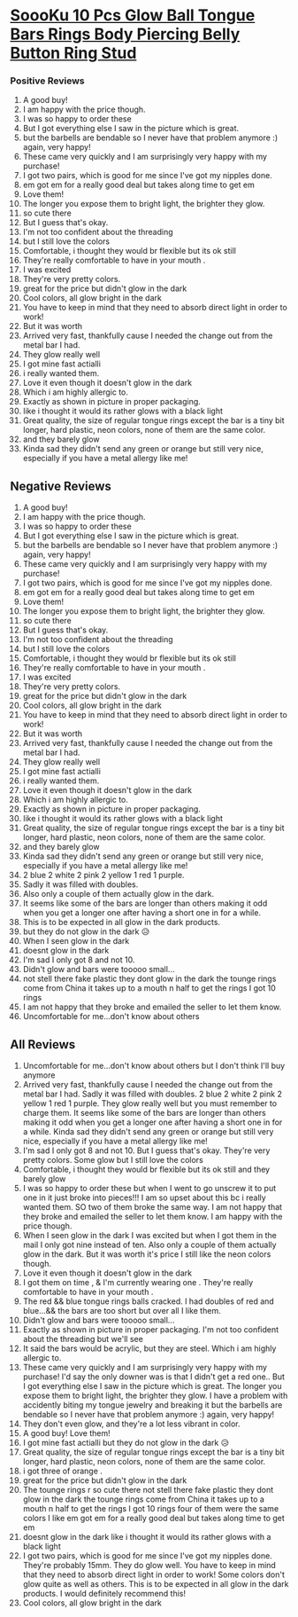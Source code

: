 # [SoooKu 10 Pcs Glow Ball Tongue Bars Rings Body Piercing Belly Button Ring Stud](https://products.checkmycream.com/products/SoooKu-10-Pcs-Glow-Ball-Tongue-Bars-Rings-Body-Piercing-Belly-Button-Ring-Stud.html)

### Positive Reviews

<ol>
      <li>A good buy!</li>
      <li>I am happy with the price though.</li>
      <li>I was so happy to order these</li>
      <li>But I got everything else I saw in the picture which is great.</li>
      <li>but the barbells are bendable so I never have that problem anymore :) again, very happy!</li>
      <li>These came very quickly and I am surprisingly very happy with my purchase!</li>
      <li>I got two pairs, which is good for me since I&#x27;ve got my nipples done.</li>
      <li>em got em for a really good deal but takes along time to get em</li>
      <li>Love them!</li>
      <li>The longer you expose them to bright light, the brighter they glow.</li>
      <li>so cute there</li>
      <li>But I guess that&#x27;s okay.</li>
      <li>I&#x27;m not too confident about the threading</li>
      <li>but I still love the colors</li>
      <li>Comfortable, i thought they would br flexible but its ok still</li>
      <li>They&#x27;re really comfortable to have in your mouth .</li>
      <li>I was excited</li>
      <li>They&#x27;re very pretty colors.</li>
      <li>great for the price but didn&#x27;t glow in the dark</li>
      <li>Cool colors, all glow bright in the dark</li>
      <li>You have to keep in mind that they need to absorb direct light in order to work!  </li>
      <li>But it was worth</li>
      <li>Arrived very fast, thankfully cause I needed the change out from the metal bar I had.</li>
      <li>They glow really well</li>
      <li>I got mine fast actialli</li>
      <li>i really wanted them.</li>
      <li>Love it even though it doesn&#x27;t glow in the dark</li>
      <li>Which i am highly allergic to.</li>
      <li>Exactly as shown in picture in proper packaging.</li>
      <li>like i thought it would its rather glows with a black light</li>
      <li>Great quality, the size of regular tongue rings except the bar is a tiny bit longer, hard plastic, neon colors, none of them are the same color.</li>
      <li>and they barely glow</li>
      <li>Kinda sad they didn&#x27;t send any green or orange but still very nice, especially if you have a metal allergy like me!</li>
</ol>


<h2>Negative Reviews</h2>
<ol>
<li> A good buy!</li>
<li> I am happy with the price though.</li>
<li> I was so happy to order these</li>
<li> But I got everything else I saw in the picture which is great.</li>
<li> but the barbells are bendable so I never have that problem anymore :) again, very happy!</li>
<li> These came very quickly and I am surprisingly very happy with my purchase!</li>
<li> I got two pairs, which is good for me since I&#x27;ve got my nipples done.</li>
<li> em got em for a really good deal but takes along time to get em</li>
<li> Love them!</li>
<li> The longer you expose them to bright light, the brighter they glow.</li>
<li> so cute there</li>
<li> But I guess that&#x27;s okay.</li>
<li> I&#x27;m not too confident about the threading</li>
<li> but I still love the colors</li>
<li> Comfortable, i thought they would br flexible but its ok still</li>
<li> They&#x27;re really comfortable to have in your mouth .</li>
<li> I was excited</li>
<li> They&#x27;re very pretty colors.</li>
<li> great for the price but didn&#x27;t glow in the dark</li>
<li> Cool colors, all glow bright in the dark</li>
<li> You have to keep in mind that they need to absorb direct light in order to work!  </li>
<li> But it was worth</li>
<li> Arrived very fast, thankfully cause I needed the change out from the metal bar I had.</li>
<li> They glow really well</li>
<li> I got mine fast actialli</li>
<li> i really wanted them.</li>
<li> Love it even though it doesn&#x27;t glow in the dark</li>
<li> Which i am highly allergic to.</li>
<li> Exactly as shown in picture in proper packaging.</li>
<li> like i thought it would its rather glows with a black light</li>
<li> Great quality, the size of regular tongue rings except the bar is a tiny bit longer, hard plastic, neon colors, none of them are the same color.</li>
<li> and they barely glow</li>
<li> Kinda sad they didn&#x27;t send any green or orange but still very nice, especially if you have a metal allergy like me!</li>
<li> 2 blue 2 white 2 pink 2 yellow 1 red 1 purple.</li>
<li> Sadly it was filled with doubles.</li>
<li> Also only a couple of them actually glow in the dark.</li>
<li> It seems like some of the bars are longer than others making it odd when you get a longer one after having a short one in for a while.</li>
<li> This is to be expected in all glow in the dark products.</li>
<li> but they do not glow in the dark 😥</li>
<li> When I seen glow in the dark</li>
<li> doesnt glow in the dark</li>
<li> I&#x27;m sad I only got 8 and not 10.</li>
<li> Didn&#x27;t glow and bars were tooooo small...</li>
<li> not stell there fake plastic they dont glow in the dark the tounge rings come from China it takes up to a mouth n half to get the rings I got 10 rings</li>
<li> I am not happy that they broke and emailed the seller to let them know.</li>
<li> Uncomfortable for me...don&#x27;t know about others</li>
</ol>

<h2>All Reviews</h2>

<ol>
    <li> Uncomfortable for me...don&#x27;t know about others but I don&#x27;t think I&#x27;ll buy anymore</li>
    <li> Arrived very fast, thankfully cause I needed the change out from the metal bar I had. Sadly it was filled with doubles. 2 blue 2 white 2 pink 2 yellow 1 red 1 purple. They glow really well but you must remember to charge them. It seems like some of the bars are longer than others making it odd when you get a longer one after having a short one in for a while. Kinda sad they didn&#x27;t send any green or orange but still very nice, especially if you have a metal allergy like me!</li>
    <li> I&#x27;m sad I only got 8 and not 10. But I guess that&#x27;s okay. They&#x27;re very pretty colors. Some glow but I still love the colors</li>
    <li> Comfortable, i thought they would br flexible but its ok still and they barely glow</li>
    <li> I was so happy to order these but when I went to go unscrew it to put one in it just broke into pieces!!! I am so upset about this bc i really wanted them. SO two of them broke the same way. I am not happy that they broke and emailed the seller to let them know. I am happy with the price though.</li>
    <li> When I seen glow in the dark I was excited but when I got them in the mail I only got nine instead of ten. Also only a couple of them actually glow in the dark. But it was worth it&#x27;s price I still like the neon colors though.</li>
    <li> Love it even though it doesn&#x27;t glow in the dark</li>
    <li> I got them on time , &amp; I&#x27;m currently wearing one . They&#x27;re really comfortable to have in your mouth .</li>
    <li> The red &amp;&amp; blue tongue rings balls cracked. I had doubles of red and blue...&amp;&amp; the bars are too short but over all I like them.</li>
    <li> Didn&#x27;t glow and bars were tooooo small...</li>
    <li> Exactly as shown in picture in proper packaging. I&#x27;m not too confident about the threading but we&#x27;ll see</li>
    <li> It said the bars would be acrylic, but they are steel. Which i am highly allergic to.</li>
    <li> These came very quickly and I am surprisingly very happy with my purchase! I&#x27;d say the only downer was is that I didn&#x27;t get a red one.. But I got everything else I saw in the picture which is great. The longer you expose them to bright light, the brighter they glow. I have a problem with accidently biting my tongue jewelry and breaking it but the barbells are bendable so I never have that problem anymore :) again, very happy!</li>
    <li> They don&#x27;t even glow, and they&#x27;re a lot less vibrant in color.</li>
    <li> A good buy! Love them!</li>
    <li> I got mine fast actialli but they do not glow in the dark 😥</li>
    <li> Great quality, the size of regular tongue rings except the bar is a tiny bit longer, hard plastic, neon colors, none of them are the same color.</li>
    <li> i got three of orange .</li>
    <li> great for the price but didn&#x27;t glow in the dark</li>
    <li> The tounge rings r so cute there not stell there fake plastic they dont glow in the dark the tounge rings come from China it takes up to a mouth n half to get the rings I got 10 rings four of them were the same colors I like em got em for a really good deal but takes along time to get em</li>
    <li> doesnt glow in the dark like i thought it would its rather glows with a black light</li>
    <li> I got two pairs, which is good for me since I&#x27;ve got my nipples done. They&#x27;re probably 15mm. They do glow well. You have to keep in mind that they need to absorb direct light in order to work!  Some colors don&#x27;t glow quite as well as others. This is to be expected in all glow in the dark products. I would definitely recommend this!</li>
    <li> Cool colors, all glow bright in the dark</li>
</ol>




